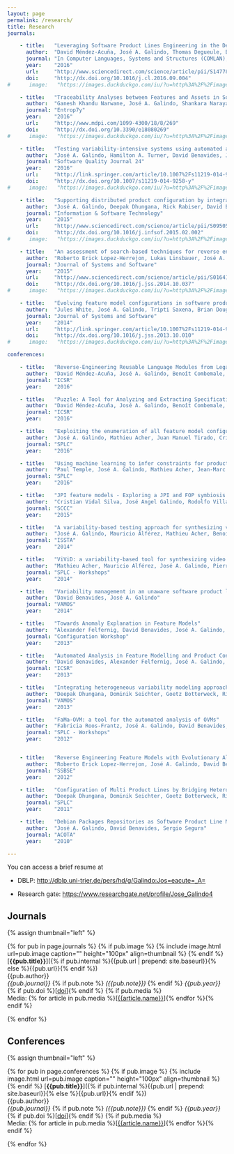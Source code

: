 ```yaml
---
layout: page
permalink: /research/
title: Research
journals:

    - title:   "Leveraging Software Product Lines Engineering in the Development of External DSLs: A Systematic Literature Review"
      author:  "David Méndez-Acuña, José A. Galindo, Thomas Degueule, Benoit Combemale, Benoit Baudry"
      journal: "In Computer Languages, Systems and Structures (COMLAN), 2016 (to appear)"
      year:    "2016"
      url:     "http://www.sciencedirect.com/science/article/pii/S1477842416300768"
      doi:     "http://dx.doi.org/10.1016/j.cl.2016.09.004"
#      image:   "https://images.duckduckgo.com/iu/?u=http%3A%2F%2Fimages.moviepostershop.com%2Fthe-matrix-movie-poster-1999-1020518087.jpg&f=1"

    - title:   "Traceability Analyses between Features and Assets in Software Product Lines."
      author:  "Ganesh Khandu Narwane, José A. Galindo, Shankara Narayanan Krishna, David Benavides, Jean-Vivien Millo, S. Ramesh"
      journal: "Entrop7y"
      year:    "2016"
      url:     "http://www.mdpi.com/1099-4300/18/8/269"
      doi:     "http://dx.doi.org/10.3390/e18080269"
#      image:   "https://images.duckduckgo.com/iu/?u=http%3A%2F%2Fimages.moviepostershop.com%2Fthe-matrix-movie-poster-1999-1020518087.jpg&f=1"

    - title:   "Testing variability-intensive systems using automated analysis: an application to Android"
      author:  "José A. Galindo, Hamilton A. Turner, David Benavides, Jules White"
      journal: "Software Quality Journal 24"
      year:    "2016"
      url:     "http://link.springer.com/article/10.1007%2Fs11219-014-9258-y"
      doi:     "http://dx.doi.org/10.1007/s11219-014-9258-y"
#      image:   "https://images.duckduckgo.com/iu/?u=http%3A%2F%2Fimages.moviepostershop.com%2Fthe-matrix-movie-poster-1999-1020518087.jpg&f=1"

    - title:   "Supporting distributed product configuration by integrating heterogeneous variability modeling approaches"
      author:  "José A. Galindo, Deepak Dhungana, Rick Rabiser, David Benavides, Goetz Botterweck, Paul Grünbacher"
      journal: "Information & Software Technology"
      year:    "2015"
      url:     "http://www.sciencedirect.com/science/article/pii/S0950584915000312"
      doi:     "http://dx.doi.org/10.1016/j.infsof.2015.02.002"
#      image:   "https://images.duckduckgo.com/iu/?u=http%3A%2F%2Fimages.moviepostershop.com%2Fthe-matrix-movie-poster-1999-1020518087.jpg&f=1"

    - title:   "An assessment of search-based techniques for reverse engineering feature models"
      author:  "Roberto Erick Lopez-Herrejon, Lukas Linsbauer, José A. Galindo, José Antonio Parejo, David Benavides, Sergio Segura, Alexander Egyed"
      journal: "Journal of Systems and Software"
      year:    "2015"
      url:     "http://www.sciencedirect.com/science/article/pii/S0164121214002349"
      doi:     "http://dx.doi.org/10.1016/j.jss.2014.10.037"
#      image:   "https://images.duckduckgo.com/iu/?u=http%3A%2F%2Fimages.moviepostershop.com%2Fthe-matrix-movie-poster-1999-1020518087.jpg&f=1"

    - title:   "Evolving feature model configurations in software product lines"
      author:  "Jules White, José A. Galindo, Tripti Saxena, Brian Dougherty, David Benavides, Douglas C. Schmidt"
      journal: "Journal of Systems and Software"
      year:    "2014"
      url:     "http://link.springer.com/article/10.1007%2Fs11219-014-9258-y"
      doi:     "http://dx.doi.org/10.1016/j.jss.2013.10.010"
#      image:   "https://images.duckduckgo.com/iu/?u=http%3A%2F%2Fimages.moviepostershop.com%2Fthe-matrix-movie-poster-1999-1020518087.jpg&f=1"

conferences:

    - title:   "Reverse-Engineering Reusable Language Modules from Legacy Domain-Specific Languages"
      author:  "David Méndez-Acuña, José A. Galindo, Benoît Combemale, Arnaud Blouin, Benoit Baudry, Gurvan Le Guernic"
      journal: "ICSR"
      year:    "2016"

    - title:   "Puzzle: A Tool for Analyzing and Extracting Specification Clones in DSLs"
      author:  "David Méndez-Acuña, José A. Galindo, Benoît Combemale, Arnaud Blouin, Benoit Baudry"
      journal: "ICSR"
      year:    "2016"

    - title:   "Exploiting the enumeration of all feature model configurations: a new perspective with distributed computing"
      author:  "José A. Galindo, Mathieu Acher, Juan Manuel Tirado, Cristian Vidal, Benoit Baudry, David Benavides"
      journal: "SPLC"
      year:    "2016"

    - title:   "Using machine learning to infer constraints for product lines"
      author:  "Paul Temple, José A. Galindo, Mathieu Acher, Jean-Marc Jézéquel"
      journal: "SPLC"
      year:    "2016"

    - title:   "JPI feature models - Exploring a JPI and FOP symbiosis for software modeling"
      author:  "Cristian Vidal Silva, José Angel Galindo, Rodolfo Villarroel, David Benavides, Paul Leger, Sebastián Valenzuela"
      journal: "SCCC"
      year:    "2015"

    - title:   "A variability-based testing approach for synthesizing video sequences."
      author:  "José A. Galindo, Mauricio Alférez, Mathieu Acher, Benoit Baudry, David Benavides"
      journal: "ISSTA"
      year:    "2014"

    - title:   "ViViD: a variability-based tool for synthesizing video sequences"
      author:  "Mathieu Acher, Mauricio Alférez, José A. Galindo, Pierre Romenteau, Benoit Baudry"
      journal: "SPLC - Workshops"
      year:    "2014"

    - title:   "Variability management in an unaware software product line company: an experience report"
      author:  "David Benavides, José A. Galindo"
      journal: "VAMOS"
      year:    "2014"

    - title:   "Towards Anomaly Explanation in Feature Models"
      author:  "Alexander Felfernig, David Benavides, José A. Galindo, Florian Reinfrank"
      journal: "Configuration Workshop"
      year:    "2013"

    - title:   "Automated Analysis in Feature Modelling and Product Configuration"
      author:  "David Benavides, Alexander Felfernig, José A. Galindo, Florian Reinfrank"
      journal: "ICSR"
      year:    "2013"

    - title:   "Integrating heterogeneous variability modeling approaches with invar"
      author:  "Deepak Dhungana, Dominik Seichter, Goetz Botterweck, Rick Rabiser, Paul Grünbacher, David Benavides, José A. Galindo"
      journal: "VAMOS"
      year:    "2013"

    - title:   "FaMa-OVM: a tool for the automated analysis of OVMs"
      author:  "Fabricia Roos-Frantz, José A. Galindo, David Benavides, Antonio Ruiz Cortés"
      journal: "SPLC - Workshops"
      year:    "2012"


    - title:   "Reverse Engineering Feature Models with Evolutionary Algorithms: An Exploratory Study"
      author:  "Roberto Erick Lopez-Herrejon, José A. Galindo, David Benavides, Sergio Segura, Alexander Egyed"
      journal: "SSBSE"
      year:    "2012"

    - title:   "Configuration of Multi Product Lines by Bridging Heterogeneous Variability Modeling Approaches"
      author:  "Deepak Dhungana, Dominik Seichter, Goetz Botterweck, Rick Rabiser, Paul Grünbacher, David Benavides, José A. Galindo"
      journal: "SPLC"
      year:    "2011"

    - title:   "Debian Packages Repositories as Software Product Line Models. Towards Automated Analysis"
      author:  "José A. Galindo, David Benavides, Sergio Segura"
      journal: "ACOTA"
      year:    "2010"

---
```


You can access a brief resume at
* DBLP: http://dblp.uni-trier.de/pers/hd/g/Galindo:Jos=eacute=_A=

* Research gate: https://www.researchgate.net/profile/Jose_Galindo4


## Journals

{% assign thumbnail="left" %}

{% for pub in page.journals %}
{% if pub.image %}
{% include image.html url=pub.image caption="" height="100px" align=thumbnail %}
{% endif %}
[**{{pub.title}}**]({% if pub.internal %}{{pub.url | prepend: site.baseurl}}{% else %}{{pub.url}}{% endif %})<br />
{{pub.author}}<br />
*{{pub.journal}}*
{% if pub.note %} *({{pub.note}})*
{% endif %} *{{pub.year}}* {% if pub.doi %}[[doi]({{pub.doi}})]{% endif %}
{% if pub.media %}<br />Media: {% for article in pub.media %}[[{{article.name}}]({{article.url}})]{% endfor %}{% endif %}

{% endfor %}

## Conferences

{% assign thumbnail="left" %}

{% for pub in page.conferences %}
{% if pub.image %}
{% include image.html url=pub.image caption="" height="100px" align=thumbnail %}
{% endif %}
[**{{pub.title}}**]({% if pub.internal %}{{pub.url | prepend: site.baseurl}}{% else %}{{pub.url}}{% endif %})<br />
{{pub.author}}<br />
*{{pub.journal}}*
{% if pub.note %} *({{pub.note}})*
{% endif %} *{{pub.year}}* {% if pub.doi %}[[doi]({{pub.doi}})]{% endif %}
{% if pub.media %}<br />Media: {% for article in pub.media %}[[{{article.name}}]({{article.url}})]{% endfor %}{% endif %}

{% endfor %}
